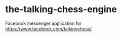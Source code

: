 # the-talking-chess-engine
Facebook messenger application for https://www.facebook.com/talkingchess/
